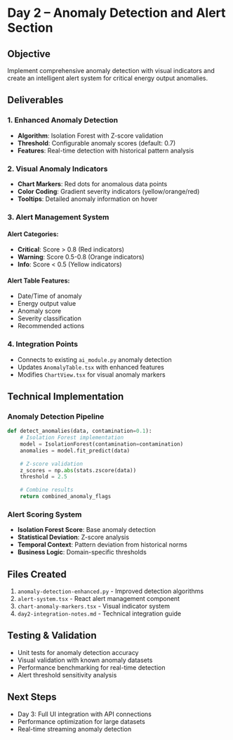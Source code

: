 # Day 2 – Anomaly Detection and Alert Section

## Objective
Implement comprehensive anomaly detection with visual indicators and create an intelligent alert system for critical energy output anomalies.

## Deliverables

### 1. Enhanced Anomaly Detection
- **Algorithm**: Isolation Forest with Z-score validation
- **Threshold**: Configurable anomaly scores (default: 0.7)
- **Features**: Real-time detection with historical pattern analysis

### 2. Visual Anomaly Indicators
- **Chart Markers**: Red dots for anomalous data points
- **Color Coding**: Gradient severity indicators (yellow/orange/red)
- **Tooltips**: Detailed anomaly information on hover

### 3. Alert Management System
#### Alert Categories:
- **Critical**: Score > 0.8 (Red indicators)
- **Warning**: Score 0.5-0.8 (Orange indicators)  
- **Info**: Score < 0.5 (Yellow indicators)

#### Alert Table Features:
- Date/Time of anomaly
- Energy output value
- Anomaly score
- Severity classification
- Recommended actions

### 4. Integration Points
- Connects to existing `ai_module.py` anomaly detection
- Updates `AnomalyTable.tsx` with enhanced features
- Modifies `ChartView.tsx` for visual anomaly markers

## Technical Implementation

### Anomaly Detection Pipeline
```python
def detect_anomalies(data, contamination=0.1):
    # Isolation Forest implementation
    model = IsolationForest(contamination=contamination)
    anomalies = model.fit_predict(data)
    
    # Z-score validation
    z_scores = np.abs(stats.zscore(data))
    threshold = 2.5
    
    # Combine results
    return combined_anomaly_flags
```

### Alert Scoring System
- **Isolation Forest Score**: Base anomaly detection
- **Statistical Deviation**: Z-score analysis
- **Temporal Context**: Pattern deviation from historical norms
- **Business Logic**: Domain-specific thresholds

## Files Created
1. `anomaly-detection-enhanced.py` - Improved detection algorithms
2. `alert-system.tsx` - React alert management component  
3. `chart-anomaly-markers.tsx` - Visual indicator system
4. `day2-integration-notes.md` - Technical integration guide

## Testing & Validation
- Unit tests for anomaly detection accuracy
- Visual validation with known anomaly datasets
- Performance benchmarking for real-time detection
- Alert threshold sensitivity analysis

## Next Steps
- Day 3: Full UI integration with API connections
- Performance optimization for large datasets
- Real-time streaming anomaly detection 